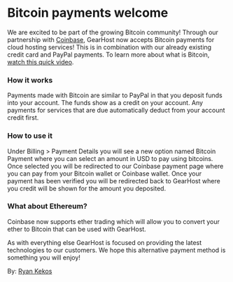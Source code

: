 # Bitcoin payments welcome

We are excited to be part of the growing Bitcoin community! Through our partnership with [Coinbase](https://www.coinbase.com), GearHost now accepts Bitcoin payments for cloud hosting services! This is in combination with our already existing credit card and PayPal payments. To learn more about what is Bitcoin, [watch this quick video](https://www.youtube.com/watch?v=Gc2en3nHxA4).

### How it works
Payments made with Bitcoin are similar to PayPal in that you deposit funds into your account. The funds show as a credit on your account. Any payments for services that are due automatically deduct from your account credit first.

### How to use it
Under Billing > Payment Details you will see a new option named Bitcoin Payment where you can select an amount in USD to pay using bitcoins. Once selected you will be redirected to our Coinbase payment page where you can pay from your Bitcoin wallet or Coinbase wallet. Once your payment has been verified you will be redirected back to GearHost where you credit will be shown for the amount you deposited.

### What about Ethereum?
Coinbase now supports ether trading which will allow you to convert your ether to Bitcoin that can be used with GearHost.

As with everything else GearHost is focused on providing the latest technologies to our customers. We hope this alternative payment method is something you will enjoy!

By: [Ryan Kekos](https://twitter.com/ryankekos)